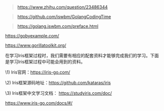 > https://www.zhihu.com/question/23486344

> https://github.com/iswbm/GolangCodingTime

> https://golang.iswbm.com/preface.html

https://gobyexample.com/

https://www.gorillatoolkit.org/

在学习Iris框架过程时，我们需要有相应的配套资料才能够完成我们的学习。下面是学习Iris框架过程中可能会用到的资料。

\1) Iris官网：https://iris-go.com/

\2) Iris框架源码地址：https://github.com/kataras/iris

\3) Iris框架中文学习文档： https://studyiris.com/doc/

https://www.iris-go.com/docs/#/

